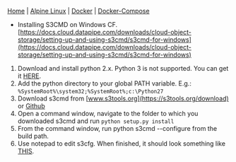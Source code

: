 [Home](../) | [Alpine Linux](../alpine-linux) | [Docker](../docker) | [Docker-Compose](../docker/compose/)
- Installing S3CMD on Windows CF. [https://docs.cloud.datapipe.com/downloads/cloud-object-storage/setting-up-and-using-s3cmd/s3cmd-for-windows](https://docs.cloud.datapipe.com/downloads/cloud-object-storage/setting-up-and-using-s3cmd/s3cmd-for-windows)

1. Download and install python 2.x.  Python 3 is not supported. You can get it [HERE](https://www.python.org/downloads/windows/).
2. Add the python directory to your global PATH variable. E.g.: ```%SystemRoot%\system32;%SystemRoot%;c:\Python27```
3. Download s3cmd from [www.s3tools.org](https://s3tools.org/download) or [Github](https://github.com/s3tools/s3cmd/archive/master.zip)
4. Open a command window, navigate to the folder to which you downloaded s3cmd and run ```python setup.py install```
5. From the command window, run python s3cmd --configure from the build path.
6. Use notepad to edit s3cfg.  When finished, it should look something like [THIS](https://docs.cloud.datapipe.com/cloud-object-storage/setting-up-and-using-s3cmd/s3cfg-example).
